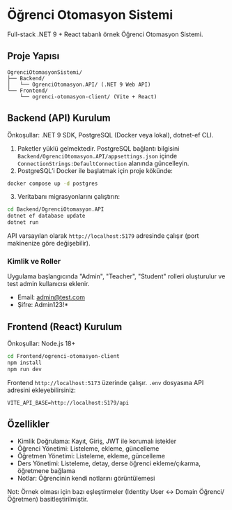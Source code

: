 # Öğrenci Otomasyon Sistemi

Full-stack .NET 9 + React tabanlı örnek Öğrenci Otomasyon Sistemi.

## Proje Yapısı

```
OgrenciOtomasyonSistemi/
├── Backend/
│   └── OgrenciOtomasyon.API/ (.NET 9 Web API)
└── Frontend/
    └── ogrenci-otomasyon-client/ (Vite + React)
```

## Backend (API) Kurulum

Önkoşullar: .NET 9 SDK, PostgreSQL (Docker veya lokal), dotnet-ef CLI.

1. Paketler yüklü gelmektedir. PostgreSQL bağlantı bilgisini `Backend/OgrenciOtomasyon.API/appsettings.json` içinde `ConnectionStrings:DefaultConnection` alanında güncelleyin.
2. PostgreSQL’i Docker ile başlatmak için proje kökünde:

```bash
docker compose up -d postgres
```

3. Veritabanı migrasyonlarını çalıştırın:

```bash
cd Backend/OgrenciOtomasyon.API
dotnet ef database update
dotnet run
```

API varsayılan olarak `http://localhost:5179` adresinde çalışır (port makinenize göre değişebilir).

### Kimlik ve Roller

Uygulama başlangıcında "Admin", "Teacher", "Student" rolleri oluşturulur ve test admin kullanıcısı eklenir.

- Email: admin@test.com
- Şifre: Admin123!*

## Frontend (React) Kurulum

Önkoşullar: Node.js 18+

```bash
cd Frontend/ogrenci-otomasyon-client
npm install
npm run dev
```

Frontend `http://localhost:5173` üzerinde çalışır. `.env` dosyasına API adresini ekleyebilirsiniz:

```
VITE_API_BASE=http://localhost:5179/api
```

## Özellikler

- Kimlik Doğrulama: Kayıt, Giriş, JWT ile korumalı istekler
- Öğrenci Yönetimi: Listeleme, ekleme, güncelleme
- Öğretmen Yönetimi: Listeleme, ekleme, güncelleme
- Ders Yönetimi: Listeleme, detay, derse öğrenci ekleme/çıkarma, öğretmene bağlama
- Notlar: Öğrencinin kendi notlarını görüntülemesi

Not: Örnek olması için bazı eşleştirmeler (Identity User ↔ Domain Öğrenci/Öğretmen) basitleştirilmiştir.




